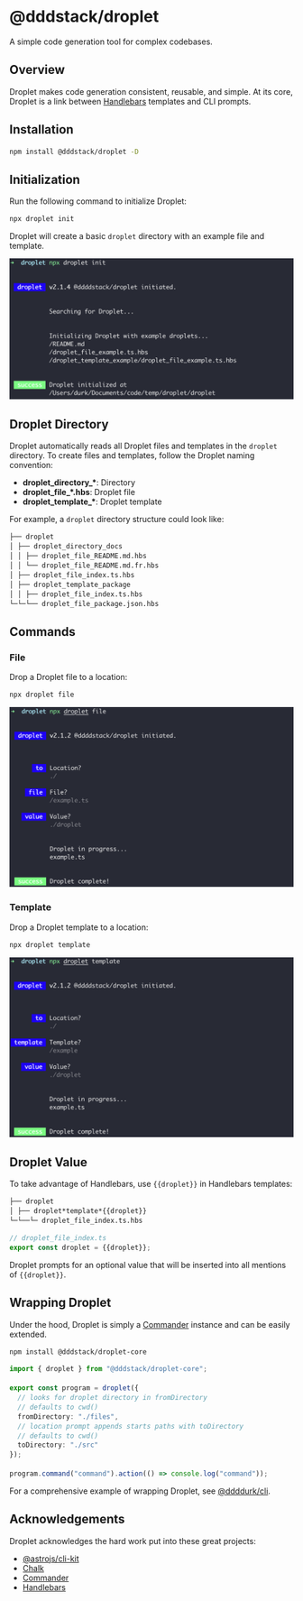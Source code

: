 # @dddstack/droplet

A simple code generation tool for complex codebases.

## Overview

Droplet makes code generation consistent, reusable, and simple. At its core, Droplet is a link between [Handlebars](https://handlebarsjs.com) templates and CLI prompts.

## Installation

```bash
npm install @dddstack/droplet -D
```

## Initialization

Run the following command to initialize Droplet:

```bash
npx droplet init
```

Droplet will create a basic `droplet` directory with an example file and template.

![droplet init](https://raw.githubusercontent.com/dddstack/droplet/HEAD/assets/media/init.png)

## Droplet Directory

Droplet automatically reads all Droplet files and templates in the `droplet` directory. To create files and templates, follow the Droplet naming convention:

- **droplet_directory\_\***: Directory
- **droplet_file\_\*.hbs**: Droplet file
- **droplet_template\_\***: Droplet template

For example, a `droplet` directory structure could look like:

```md
├── droplet
│ ├── droplet_directory_docs
│ │ ├── droplet_file_README.md.hbs
│ │ └── droplet_file_README.md.fr.hbs
│ ├── droplet_file_index.ts.hbs
│ ├── droplet_template_package
│ │ ├── droplet_file_index.ts.hbs
└─└─└── droplet_file_package.json.hbs
```

## Commands

### File

Drop a Droplet file to a location:

```bash
npx droplet file
```

![droplet file](https://raw.githubusercontent.com/dddstack/droplet/HEAD/assets/media/file.png)

### Template

Drop a Droplet template to a location:

```bash
npx droplet template
```

![droplet template](https://raw.githubusercontent.com/dddstack/droplet/HEAD/assets/media/template.png)

## Droplet Value

To take advantage of Handlebars, use `{{droplet}}` in Handlebars templates:

```md
├── droplet
│ ├── droplet*template*{{droplet}}
└─└──└─ droplet_file_index.ts.hbs
```

```ts
// droplet_file_index.ts
export const droplet = {{droplet}};
```

Droplet prompts for an optional value that will be inserted into all mentions of `{{droplet}}`.

## Wrapping Droplet

Under the hood, Droplet is simply a [Commander](https://github.com/tj/commander.js) instance and can be easily extended.

```bash
npm install @dddstack/droplet-core
```

```ts
import { droplet } from "@dddstack/droplet-core";

export const program = droplet({
  // looks for droplet directory in fromDirectory
  // defaults to cwd()
  fromDirectory: "./files",
  // location prompt appends starts paths with toDirectory
  // defaults to cwd()
  toDirectory: "./src"
});

program.command("command").action(() => console.log("command"));
```

For a comprehensive example of wrapping Droplet, see [@ddddurk/cli](https://github.com/ddddurk/cli).

## Acknowledgements

Droplet acknowledges the hard work put into these great projects:

- [@astrojs/cli-kit](https://github.com/withastro/cli-kit)
- [Chalk](https://github.com/chalk/chalk)
- [Commander](https://github.com/tj/commander.js)
- [Handlebars](https://handlebarsjs.com)
